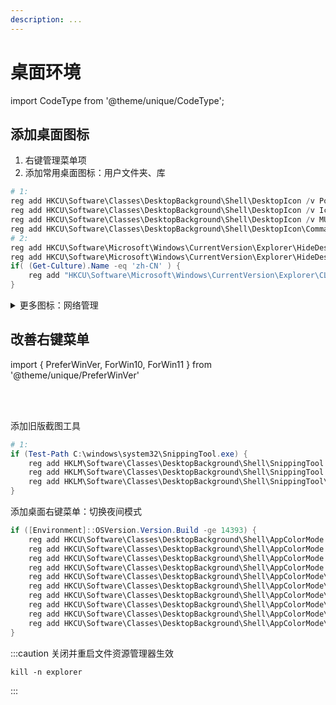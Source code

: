 ```yaml
---
description: ...
---
```


# 桌面环境

import CodeType from '@theme/unique/CodeType';

<CodeType cmd>

## 添加桌面图标

</CodeType>

1. 右键管理菜单项
2. 添加常用桌面图标：用户文件夹、库

```powershell
# 1:
reg add HKCU\Software\Classes\DesktopBackground\Shell\DesktopIcon /v Position /t REG_SZ /d Bottom /f
reg add HKCU\Software\Classes\DesktopBackground\Shell\DesktopIcon /v Icon /t REG_SZ /d "imageres.dll,174" /f
reg add HKCU\Software\Classes\DesktopBackground\Shell\DesktopIcon /v MUIVerb /t REG_SZ /d "@desk.cpl,-112" /f
reg add HKCU\Software\Classes\DesktopBackground\Shell\DesktopIcon\Command /ve /t REG_SZ /d "control desk.cpl,,0" /f
# 2:
reg add HKCU\Software\Microsoft\Windows\CurrentVersion\Explorer\HideDesktopIcons\NewStartPanel /v "{59031A47-3F72-44A7-89C5-5595FE6B30EE}" /t REG_DWORD /d 0 /f
reg add HKCU\Software\Microsoft\Windows\CurrentVersion\Explorer\HideDesktopIcons\NewStartPanel /v "{031E4825-7B94-4dc3-B131-E946B44C8DD5}" /t REG_DWORD /d 0 /f
if( (Get-Culture).Name -eq 'zh-CN' ) {
    reg add "HKCU\Software\Microsoft\Windows\CurrentVersion\Explorer\CLSID\{59031A47-3F72-44A7-89C5-5595FE6B30EE}" /ve /t REG_SZ /d "用户目录" /f
}

```

<details><summary>更多图标：网络管理</summary>

```batch
reg add "HKCU\SOFTWARE\Microsoft\Windows\CurrentVersion\Explorer\Desktop\NameSpace\{7007ACC7-3202-11D1-AAD2-00805FC1270E}" /f
reg add "HKCU\Software\Classes\CLSID\{7007ACC7-3202-11D1-AAD2-00805FC1270E}\DefaultIcon" /ve /t REG_EXPAND_SZ /d "imageres.dll,114" /f

```

</details>


<CodeType cmd>

## 改善右键菜单

</CodeType>

import { PreferWinVer, ForWin10, ForWin11 } from '@theme/unique/PreferWinVer'

<br/><PreferWinVer win10 win11><br/>

<ForWin10>

添加旧版截图工具

```powershell
# 1:
if (Test-Path C:\windows\system32\SnippingTool.exe) {
    reg add HKLM\Software\Classes\DesktopBackground\Shell\SnippingTool /v MUIVerb /t REG_SZ /d "@snippingTool.exe,-101" /f
    reg add HKLM\Software\Classes\DesktopBackground\Shell\SnippingTool /v Icon /t REG_SZ /d "snippingTool.exe,0" /f
    reg add HKLM\Software\Classes\DesktopBackground\Shell\SnippingTool\Command /ve /t REG_SZ /d snippingTool.exe /f
}
```

</ForWin10>

</PreferWinVer>

添加桌面右键菜单：切换夜间模式

```powershell
if ([Environment]::OSVersion.Version.Build -ge 14393) {
    reg add HKCU\Software\Classes\DesktopBackground\Shell\AppColorMode /v MUIVerb /t REG_SZ /d 夜间模式 /f
    reg add HKCU\Software\Classes\DesktopBackground\Shell\AppColorMode /v SubCommands /t REG_SZ /d '""' /f
    reg add HKCU\Software\Classes\DesktopBackground\Shell\AppColorMode /v Icon /t REG_SZ /d "imageres.dll,96" /f
    reg add HKCU\Software\Classes\DesktopBackground\Shell\AppColorMode /v Position /t REG_SZ /d bottom /f
    reg add HKCU\Software\Classes\DesktopBackground\Shell\AppColorMode\Shell\Item0 /v Icon /t REG_SZ /d "imageres.dll,-5411" /f
    reg add HKCU\Software\Classes\DesktopBackground\Shell\AppColorMode\Shell\Item0 /v MUIVerb /t REG_SZ /d 关闭 /f
    reg add HKCU\Software\Classes\DesktopBackground\Shell\AppColorMode\Shell\Item0\Command /ve /t REG_SZ /d "Reg Add HKCU\SOFTWARE\Microsoft\Windows\CurrentVersion\Themes\Personalize /v AppsUseLightTheme /t REG_DWORD /d 1 /f" /f
    reg add HKCU\Software\Classes\DesktopBackground\Shell\AppColorMode\Shell\Item1 /v MUIVerb /t REG_SZ /d 激活 /f
    reg add HKCU\Software\Classes\DesktopBackground\Shell\AppColorMode\Shell\Item1 /v Icon /t REG_SZ /d "imageres.dll,-5412" /f
    reg add HKCU\Software\Classes\DesktopBackground\Shell\AppColorMode\Shell\Item1\Command /ve /t REG_SZ /d "Reg Add HKCU\SOFTWARE\Microsoft\Windows\CurrentVersion\Themes\Personalize /v AppsUseLightTheme /t REG_DWORD /d 0 /f" /f
}
```

:::caution 关闭并重启文件资源管理器生效

<CodeType pwsh>

    kill -n explorer

</CodeType>

:::
